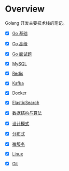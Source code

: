 # Overview

Golang 开发主要技术栈的笔记。

- [x] [Go 基础](GoBasic.md)

- [x] [Go 高级](GoAdvanced.md)

- [x] [Go 面试题](GoInterview.md)

- [x] [MySQL](Mysql.md)

- [x] [Redis](Redis.md)

- [x] [Kafka](Kafka.md)

- [x] [Docker](Docker.md)

- [x] [ElasticSearch](ElasticSearch.md)

- [x] [数据结构与算法](Algorithm.md)

- [x] [设计模式](DesignPattern.md)

- [x] [分布式](Distributed.md)

- [x] [微服务](MicroService.md)

- [x] [Linux](Linux.md)

- [x] [Git](Git.md)

  

